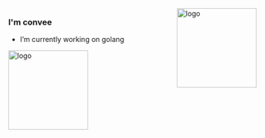<img src="https://github-readme-stats.vercel.app/api?username=convee&show_icons=true" alt="logo" height="160" align="right" style="margin: 5px; margin-bottom: 20px;" />

### I'm convee
- I’m currently working on golang 

<img src="https://github-profile-trophy.vercel.app/?username=convee&theme=flat&column=7" alt="logo" height="160" align="center" style="margin: auto; margin-bottom: 20px;" />
<!--
**convee/convee** is a ✨ _special_ ✨ repository because its `README.md` (this file) appears on your GitHub profile.

Here are some ideas to get you started:

- 🔭 I’m currently working on ...
- 🌱 I’m currently learning ...
- 👯 I’m looking to collaborate on ...
- 🤔 I’m looking for help with ...
- 💬 Ask me about ...
- 📫 How to reach me: ...
- 😄 Pronouns: ...
- ⚡ Fun fact: ...
-->

### Thank you for the visit.

![](http://profile-counter.glitch.me/convee/count.svg)

Please give a Star if you like.
